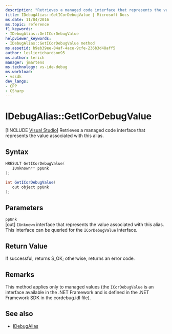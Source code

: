 ```yaml
---
description: "Retrieves a managed code interface that represents the value associated with this alias."
title: IDebugAlias::GetICorDebugValue | Microsoft Docs
ms.date: 11/04/2016
ms.topic: reference
f1_keywords:
- IDebugAlias::GetICorDebugValue
helpviewer_keywords:
- IDebugAlias::GetICorDebugValue method
ms.assetid: b9eb39ee-84af-4ace-9cfe-236b3d48aff5
author: leslierichardson95
ms.author: lerich
manager: jmartens
ms.technology: vs-ide-debug
ms.workload:
- vssdk
dev_langs:
- CPP
- CSharp
---
```

# IDebugAlias::GetICorDebugValue

 [!INCLUDE [Visual Studio](~/includes/applies-to-version/vs-windows-only.md)]
Retrieves a managed code interface that represents the value associated with this alias.

## Syntax

```cpp
HRESULT GetICorDebugValue(
   IUnknown** ppUnk
);
```

```csharp
int GetICorDebugValue(
   out object ppUnk
);
```

## Parameters
`ppUnk`\
[out] `IUnknown` interface that represents the value associated with this alias. This interface can be queried for the `ICorDebugValue` interface.

## Return Value
 If successful, returns S_OK; otherwise, returns an error code.

## Remarks
 This method applies only to managed values (the `ICorDebugValue` is an interface available in the .NET Framework and is defined in the .NET Framework SDK in the cordebug.idl file).

## See also
- [IDebugAlias](../../../extensibility/debugger/reference/idebugalias.md)

